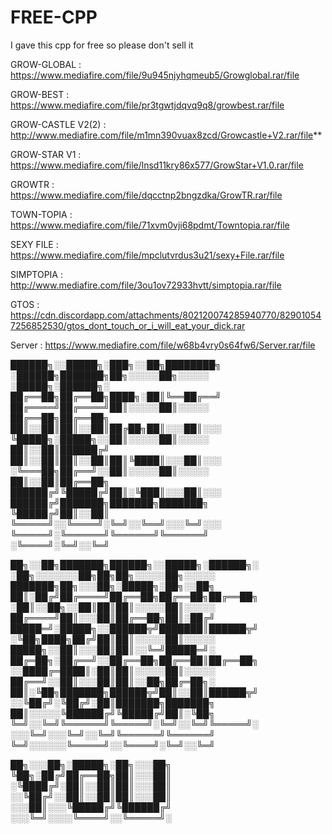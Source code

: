 # FREE-CPP
I gave this cpp for free so please don't sell it

GROW-GLOBAL :
https://www.mediafire.com/file/9u945njyhqmeub5/Growglobal.rar/file

GROW-BEST :
https://www.mediafire.com/file/pr3tgwtjdqvq9q8/growbest.rar/file

GROW-CASTLE V2(2) :
http://www.mediafire.com/file/m1mn390vuax8zcd/Growcastle+V2.rar/file**

GROW-STAR V1 :
https://www.mediafire.com/file/lnsd11kry86x577/GrowStar+V1.0.rar/file

GROWTR : 
https://www.mediafire.com/file/dqcctnp2bngzdka/GrowTR.rar/file

TOWN-TOPIA :
https://www.mediafire.com/file/71xvm0vji68pdmt/Towntopia.rar/file

SEXY FILE :
https://www.mediafire.com/file/mpclutvrdus3u21/sexy+File.rar/file

SIMPTOPIA :
http://www.mediafire.com/file/3ou1ov72933hvtt/simptopia.rar/file

GTOS :
https://cdn.discordapp.com/attachments/802120074285940770/829010547256852530/gtos_dont_touch_or_i_will_eat_your_dick.rar

Server :
https://www.mediafire.com/file/w68b4vry0s64fw6/Server.rar/file


██████╗░░█████╗░███╗░░██╗████████╗  ░██████╗███████╗██╗░░░░░██╗░░░░░  ░█████╗░██████╗░
██╔══██╗██╔══██╗████╗░██║╚══██╔══╝  ██╔════╝██╔════╝██║░░░░░██║░░░░░  ██╔══██╗██╔══██╗
██║░░██║██║░░██║██╔██╗██║░░░██║░░░  ╚█████╗░█████╗░░██║░░░░░██║░░░░░  ██║░░██║██████╔╝
██║░░██║██║░░██║██║╚████║░░░██║░░░  ░╚═══██╗██╔══╝░░██║░░░░░██║░░░░░  ██║░░██║██╔══██╗
██████╔╝╚█████╔╝██║░╚███║░░░██║░░░  ██████╔╝███████╗███████╗███████╗  ╚█████╔╝██║░░██║
╚═════╝░░╚════╝░╚═╝░░╚══╝░░░╚═╝░░░  ╚═════╝░╚══════╝╚══════╝╚══════╝  ░╚════╝░╚═╝░░╚═╝

██╗░░██╗███████╗██████╗░░█████╗░██████╗░  ░██╗░░░░░░░██╗██╗██╗░░░░░██╗░░░░░  ███████╗██╗░░░██╗░█████╗░██╗░░██╗
██║░██╔╝██╔════╝██╔══██╗██╔══██╗██╔══██╗  ░██║░░██╗░░██║██║██║░░░░░██║░░░░░  ██╔════╝██║░░░██║██╔══██╗██║░██╔╝
█████═╝░█████╗░░██████╦╝███████║██████╦╝  ░╚██╗████╗██╔╝██║██║░░░░░██║░░░░░  █████╗░░██║░░░██║██║░░╚═╝█████═╝░
██╔═██╗░██╔══╝░░██╔══██╗██╔══██║██╔══██╗  ░░████╔═████║░██║██║░░░░░██║░░░░░  ██╔══╝░░██║░░░██║██║░░██╗██╔═██╗░
██║░╚██╗███████╗██████╦╝██║░░██║██████╦╝  ░░╚██╔╝░╚██╔╝░██║███████╗███████╗  ██║░░░░░╚██████╔╝╚█████╔╝██║░╚██╗
╚═╝░░╚═╝╚══════╝╚═════╝░╚═╝░░╚═╝╚═════╝░  ░░░╚═╝░░░╚═╝░░╚═╝╚══════╝╚══════╝  ╚═╝░░░░░░╚═════╝░░╚════╝░╚═╝░░╚═╝

██╗░░░██╗░█████╗░██╗░░░██╗
╚██╗░██╔╝██╔══██╗██║░░░██║
░╚████╔╝░██║░░██║██║░░░██║
░░╚██╔╝░░██║░░██║██║░░░██║
░░░██║░░░╚█████╔╝╚██████╔╝
░░░╚═╝░░░░╚════╝░░╚═════╝░
